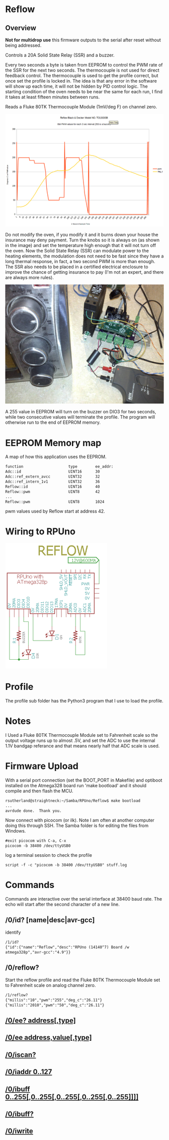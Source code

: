 # Reflow

## Overview

__Not for multidrop use__ this firmware outputs to the serial after reset without being addressed.

Controls a 20A Solid State Relay (SSR) and a buzzer. 

Every two seconds a byte is taken from EEPROM to control the PWM rate of the SSR for the next two seconds. The thermocouple is not used for direct feedback control. The thermocouple is used to get the profile correct, but once set the profile is locked in. The idea is that any error in the software will show up each time, it will not be hidden by PID control logic. The starting condition of the oven needs to be near the same for each run, I find it takes at least fifteen minutes between runs.

Reads a Fluke 80TK Thermocouple Module (1mV/deg F) on channel zero. 

![Profile](https://raw.githubusercontent.com/epccs/RPUno/master/Reflow/profile/walmartBD,160622.png "Profile for Black & Decker Model NO. TO1303SB")

Do not modify the oven, if you modify it and it burns down your house the insurance may deny payment. Turn the knobs so it is always on (as shown in the image) and set the temperature high enough that it will not turn off the oven. Now the Solid State Relay (SSR) can modulate power to the heating elements, the modulation does not need to be fast since they have a long thermal response, in fact, a two second PWM is more than enough. The SSR also needs to be placed in a certified electrical enclosure to improve the chance of getting insurance to pay (I'm not an expert, and there are always more rules). 

![Setup](https://raw.githubusercontent.com/epccs/RPUno/master/Reflow/profile/WalmartBD,TO1303SB.jpg "Setup of Black & Decker Model NO. TO1303SB")

A 255 value in EEPROM will turn on the buzzer on DIO3 for two seconds, while two consecutive values will terminate the profile. The program will otherwise run to the end of EEPROM memory.


# EEPROM Memory map 

A map of how this application uses the EEPROM. 

```
function                    type        ee_addr:
Adc::id                     UINT16      30
Adc::ref_extern_avcc        UINT32      32
Adc::ref_intern_1v1         UINT32      36
Reflow::id                  UINT16      40
Reflow::pwm                 UINT8       42
...
Reflow::pwm                 UINT8       1024
```

pwm values used by Reflow start at address 42.


# Wiring to RPUno

![Wiring](./Setup/ReflowWiring.png)


# Profile

The profile sub folder has the Python3 program that I use to load the profile. 


# Notes

I Used a Fluke 80TK Thermocouple Module set to Fahrenheit scale so the output voltage runs up to almost .5V, and set the ADC to use the internal 1.1V bandgap referance and that means nearly half that ADC scale is used. 


# Firmware Upload

With a serial port connection (set the BOOT_PORT in Makefile) and optiboot installed on the Atmega328 board run 'make bootload' and it should compile and then flash the MCU.

``` 
rsutherland@straightneck:~/Samba/RPUno/Reflow$ make bootload
...
avrdude done.  Thank you.
``` 

Now connect with picocom (or ilk). Note I am often at another computer doing this through SSH. The Samba folder is for editing the files from Windows.

``` 
#exit picocom with C-a, C-x
picocom -b 38400 /dev/ttyUSB0
``` 

log a terminal session to check the profile

``` 
script -f -c "picocom -b 38400 /dev/ttyUSB0" stuff.log
``` 


# Commands

Commands are interactive over the serial interface at 38400 baud rate. The echo will start after the second character of a new line.

## /0/id? [name|desc|avr-gcc]

identify 

``` 
/1/id?
{"id":{"name":"Reflow","desc":"RPUno (14140^7) Board /w atmega328p","avr-gcc":"4.9"}}
```

## /0/reflow?

Start the reflow profile and read the Fluke 80TK Thermocouple Module set to Fahrenheit scale on analog channel zero.

``` 
/1/reflow?
{"millis":"10","pwm":"255","deg_c":"26.11"}
{"millis":"2010","pwm":"50","deg_c":"26.11"}
```

## [/0/ee? address[,type]](../Eeprom#0ee-addresstype)


## [/0/ee address,value[,type]](../Eeprom#0ee-addressvaluetype)


## [/0/iscan?](../i2c-debug#0iscan)


## [/0/iaddr 0..127](../i2c-debug#0iaddr-0127)


## [/0/ibuff 0..255[,0..255[,0..255[,0..255[,0..255]]]]](../i2c-debug#0ibuff-02550255025502550255)


## [/0/ibuff?](../i2c-debug#0ibuff)


## [/0/iwrite](../i2c-debug#0iwrite)